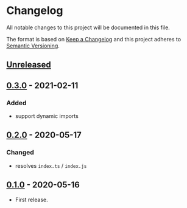 # Changelog

All notable changes to this project will be documented in this file.

The format is based on [Keep a Changelog](http://keepachangelog.com/en/1.0.0/)
and this project adheres to [Semantic Versioning](http://semver.org/spec/v2.0.0.html).

## [Unreleased]

## [0.3.0] - 2021-02-11

### Added

* support dynamic imports

## [0.2.0] - 2020-05-17

### Changed

* resolves `index.ts` / `index.js`

## [0.1.0] - 2020-05-16

* First release.

[Unreleased]: https://github.com/shimataro/deno-module-extension-resolver/compare/v0.3.0...HEAD
[0.3.0]: https://github.com/shimataro/deno-module-extension-resolver/compare/v0.2.0...v0.3.0
[0.2.0]: https://github.com/shimataro/deno-module-extension-resolver/compare/v0.1.0...v0.2.0
[0.1.0]: https://github.com/shimataro/deno-module-extension-resolver/compare/533f3ee01293bb734252f421975c11140c3aae71...v0.1.0
